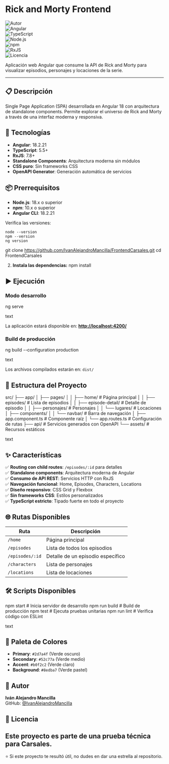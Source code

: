 # Rick and Morty Frontend

![Autor](https://img.shields.io/badge/Autor-Iv%C3%A1n%20Mancilla-lightgrey)  
![Angular](https://img.shields.io/badge/Angular-18.2.21-DD0031?logo=angular&logoColor=white)  
![TypeScript](https://img.shields.io/badge/TypeScript-5.5+-3178C6?logo=typescript&logoColor=white)  
![Node.js](https://img.shields.io/badge/Node.js-18+-339933?logo=node.js&logoColor=white)  
![npm](https://img.shields.io/badge/npm-10+-CB3837?logo=npm&logoColor=white)  
![RxJS](https://img.shields.io/badge/RxJS-7.8+-B7178C?logo=reactivex&logoColor=white)  
![Licencia](https://img.shields.io/badge/Licencia-Unlicense-blue)

Aplicación web Angular que consume la API de Rick and Morty para visualizar episodios, personajes y locaciones de la serie.

---

## 📋 Descripción

Single Page Application (SPA) desarrollada en Angular 18 con arquitectura de standalone components. Permite explorar el universo de Rick and Morty a través de una interfaz moderna y responsiva.

## 🚀 Tecnologías

- **Angular**: 18.2.21
- **TypeScript**: 5.5+
- **RxJS**: 7.8+
- **Standalone Components**: Arquitectura moderna sin módulos
- **CSS puro**: Sin frameworks CSS
- **OpenAPI Generator**: Generación automática de servicios

## 📦 Prerrequisitos

- **Node.js**: 18.x o superior
- **npm**: 10.x o superior
- **Angular CLI**: 18.2.21

Verifica las versiones:
```
node --version
npm --version
ng version
```
git clone https://github.com/IvanAlejandroMancilla/FrontendCarsales.git
cd FrontendCarsales

2. **Instala las dependencias:**
npm install

## ▶️ Ejecución
### Modo desarrollo
ng serve

text

La aplicación estará disponible en: [**http://localhost:4200/**](http://localhost:4200/)

### Build de producción

ng build --configuration production

text

Los archivos compilados estarán en: `dist/`

## 📂 Estructura del Proyecto

src/
├── app/
│ ├── pages/
│ │ ├── home/ # Página principal
│ │ ├── episodes/ # Lista de episodios
│ │ ├── episode-detail/ # Detalle de episodio
│ │ ├── personajes/ # Personajes
│ │ └── lugares/ # Locaciones
│ ├── components/
│ │ └── navbar/ # Barra de navegación
│ ├── app.component.ts # Componente raíz
│ └── app.routes.ts # Configuración de rutas
├── api/ # Servicios generados con OpenAPI
└── assets/ # Recursos estáticos

text

## ✨ Características

✅ **Routing con child routes**: `/episodes/:id` para detalles  
✅ **Standalone components**: Arquitectura moderna de Angular  
✅ **Consumo de API REST**: Servicios HTTP con RxJS  
✅ **Navegación funcional**: Home, Episodes, Characters, Locations  
✅ **Diseño responsivo**: CSS Grid y Flexbox  
✅ **Sin frameworks CSS**: Estilos personalizados  
✅ **TypeScript estricto**: Tipado fuerte en todo el proyecto  

## 🌐 Rutas Disponibles

| Ruta | Descripción |
|------|-------------|
| `/home` | Página principal |
| `/episodes` | Lista de todos los episodios |
| `/episodes/:id` | Detalle de un episodio específico |
| `/characters` | Lista de personajes |
| `/locations` | Lista de locaciones |

## 🛠️ Scripts Disponibles

npm start # Inicia servidor de desarrollo
npm run build # Build de producción
npm test # Ejecuta pruebas unitarias
npm run lint # Verifica código con ESLint

text

## 🎨 Paleta de Colores

- **Primary**: `#2d7a4f` (Verde oscuro)
- **Secondary**: `#52c77a` (Verde medio)
- **Accent**: `#b0f2c2` (Verde claro)
- **Background**: `#8edba7` (Verde pastel)

## 👤 Autor

**Iván Alejandro Mancilla**  
GitHub: [@IvanAlejandroMancilla](https://github.com/IvanAlejandroMancilla)

## 📄 Licencia
Este proyecto es parte de una prueba técnica para Carsales.
---
⭐ Si este proyecto te resultó útil, no dudes en dar una estrella al repositorio.

